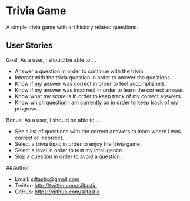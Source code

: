 # Trivia Game
A simple trivia game with art history related questions.

## User Stories
Goal: As a user, I should be able to ...

* Answer a question in order to continue with the trivia.
* Interact with the trivia question in order to answer the questions.
* Know if my answer was correct in order to feel accomplished.
* Know if my answer was incorrect in order to learn the correct answer.
* Know what my score is in order to keep track of my correct answers.
* Know which question I am currently on in order to keep track of my progress.

Bonus: As a user, I should be able to ...

* See a list of questions with the correct answers to learn where I was correct or incorrect.
* Select a trivia topic in order to enjoy the trivia game.
* Select a level in order to test my intelligence.
* Skip a question in order to avoid a question.

##Author
- Email: siltastic@gmail.com
- Twitter: http://twitter.com/siltastic
- GitHub: https://github.com/siltastic
